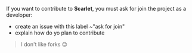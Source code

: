 If you want to contribute to **Scarlet**, you must ask for join the project as a developer:

- create an issue with this label ~"ask for join"
- explain how do yo plan to contribute

> I don't like forks 😉
